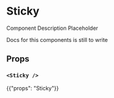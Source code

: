 # Sticky

<p class="description">Component Description Placeholder</p>

Docs for this components is still to write

## Props

### `<Sticky />`

{{"props": "Sticky"}}